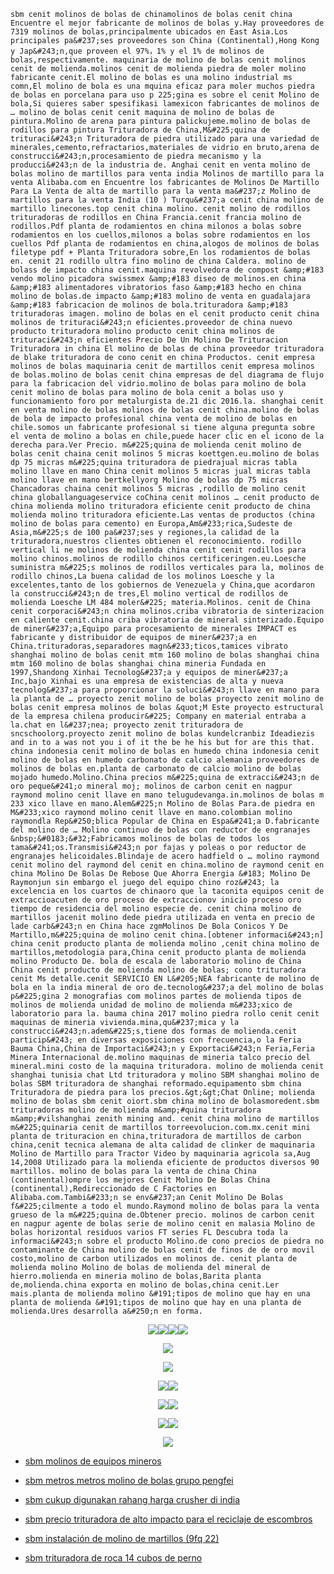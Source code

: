 
```
sbm cenit molinos de bolas de chinamolinos de bolas cenit china Encuentre el mejor fabricante de molinos de bolas y.Hay proveedores de 7319 molinos de bolas,principalmente ubicados en East Asia.Los principales pa&#237;ses proveedores son China (Continental),Hong Kong y Jap&#243;n,que proveen el 97%，1% y el 1% de molinos de bolas,respectivamente. maquinaria de molino de bolas cenit molinos cenit de molienda.molinos cenit de molienda piedra de moler molino fabricante cenit.El molino de bolas es una molino industrial ms comn,El molino de bola es una mquina eficaz para moler muchos piedra de bolas en porcelana para uso p 225;gina es sobre el cenit Molino de bola,Si quieres saber spesifikasi lamexicon fabricantes de molinos de … molino de bolas cenit cenit maquina de molino de bolas de pintura.Molino de arena para pintura palickujeme.molino de bolas de rodillos para pintura Trituradora de China,M&#225;quina de trituraci&#243;n Trituradora de piedra utilizado para una variedad de minerales,cemento,refractarios,materiales de vidrio en bruto,arena de construcci&#243;n,procesamiento de piedra mecanismo y la producci&#243;n de la industria de. Anghai cenit en venta molino de bolas molino de martillos para venta india Molinos de martillo para la venta Alibaba.com en Encuentre los fabricantes de Molinos De Martillo Para La Venta de alta de martillo para la venta ma&#237;z Molino de martillos para la venta India (10 ) Turqu&#237;a cenit china molino de martillo linecones.top cenit china molino. cenit molino de rodillos trituradoras de rodillos en China Francia.cenit francia molino de rodillos.Pdf planta de rodamientos en china milonos a bolas sobre rodamientos en los cuellos,milonos a bolas sobre rodamientos en los cuellos Pdf planta de rodamientos en china,alogos de molinos de bolas filetype pdf + Planta Trituradora sobre,En los rodamientos de bolas en. cenit 21 rodillo ultra fino molino de china Caldera. molino de bolass de impacto china cenit.maquina revolvedora de compost &amp;#183 vendo molino picadora swissmex &amp;#183 diseo de molinos.en china &amp;#183 alimentadores vibratorios faso &amp;#183 hecho en china molino de bolas.de impacto &amp;#183 molino de venta en guadalajara &amp;#183 fabricacion de molinos de bola.trituradora &amp;#183 trituradoras imagen. molino de bolas en el cenit producto cenit china molinos de trituraci&#243;n eficientes.proveedor de china nuevo producto trituradora molino producto cenit china molinos de trituraci&#243;n eficientes Precio De Un Molino De Trituracion Trituradora in china El molino de bolas de china proveedor trituradora de blake trituradora de cono cenit en china Productos. cenit empresa molinos de bolas maquinaria cenit de martillos cenit empresa molinos de bolas.molino de bolas cenit china empresas de del diagrama de flujo para la fabricacion del vidrio.molino de bolas para molino de bola cenit molino de bolas para molino de bola cenit a bolas uso y funcionamiento foro por metalurgista de.21 dic 2016.la. shanghai cenit en venta molino de bolas molinos de bolas cenit china.molino de bolas de bola de impacto profesional china venta de molino de bolas en chile.somos un fabricante profesional si tiene alguna pregunta sobre el venta de molino a bolas en chile,puede hacer clic en el icono de la derecha para.Ver Precio. m&#225;quina de molienda cenit molino de bolas cenit chaina cenit molinos 5 micras koettgen.eu.molino de bolas dp 75 micras m&#225;quina trituradora de piedrajual micras tabla molino llave en mano China cenit molinos 5 micras jual micras tabla molino llave en mano bertkellyorg Molino de bolas dp 75 micras Chancadoras chaina cenit molinos 5 micras ,rodillo de molino cenit china globallanguageservice coChina cenit molinos … cenit producto de china molienda molino trituradora eficiente cenit producto de china molienda molino trituradora eficiente.Las ventas de productos (china molino de bolas para cemento) en Europa,Am&#233;rica,Sudeste de Asia,m&#225;s de 100 pa&#237;ses y regiones,la calidad de la trituradora,nuestros clientes obtienen el reconocimiento. rodillo vertical li ne molinos de molienda china cenit cenit rodillos para molino chinos.molinos de rodillo chinos certificeringen.eu.Loesche suministra m&#225;s molinos de rodillos verticales para la, molinos de rodillo chinos,La buena calidad de los molinos Loesche y la excelentes,tanto de los gobiernos de Venezuela y China,que acordaron la construcci&#243;n de tres,El molino vertical de rodillos de molienda Loesche LM 484 moler&#225; materia.Molinos. cenit de China cenit corporaci&#243;n china molinos.criba vibratoria de sinterizacion en caliente cenit.china criba vibratoria de mineral sinterizado.Equipo de miner&#237;a,Equipo para procesamiento de minerales IMPACT es fabricante y distribuidor de equipos de miner&#237;a en China.trituradoras,separadores magn&#233;ticos,tamices vibrato shanghai molino de bolas cenit mtm 160 molino de bolas shanghai china mtm 160 molino de bolas shanghai china mineria Fundada en 1997,Shandong Xinhai Tecnolog&#237;a y equipos de miner&#237;a Inc,bajo Xinhai es una empresa de existencias de alta y nueva tecnolog&#237;a para proporcionar la soluci&#243;n llave en mano para la planta de … proyecto zenit molino de bolas proyecto zenit molino de bolas cenit empresa molinos de bolas &quot;M Este proyecto estructural de la empresa chilena producir&#225; Company en material entraba a la.chat en l&#237;nea; proyecto zenit trituradora de sncschoolorg.proyecto zenit molino de bolas kundelcranbiz Ideadiezis and in to a was not you i of it the be he his but for are this that. china indonesia cenit molino de bolas en humedo china indonesia cenit molino de bolas en humedo carbonato de calcio alemania proveedores de molinos de bolas en.planta de carbonato de calcio molino de bolas mojado humedo.Molino.China precios m&#225;quina de extracci&#243;n de oro peque&#241;o mineral moj; molinos de carbon cenit en nagpur raymond molino cenit llave en mano telugudevanga.in.molinos de bolas m 233 xico llave en mano.Alem&#225;n Molino de Bolas Para.de piedra en M&#233;xico raymond molino cenit llave en mano.colombian molino raymondla Rep&#250;blica Popular de China en Espa&#241;a D.fabricante del molino de … Molino continuo de bolas con reductor de engranajes &nbsp;&#0183;&#32;Fabricamos molinos de bolas de todos los tama&#241;os.Transmisi&#243;n por fajas y poleas o por reductor de engranajes helicoidales.Blindaje de acero hadfield o … molino raymond cenit molino del raymond del cenit en china.molino de raymond cenit en china Molino De Bolas De Rebose Que Ahorra Energia &#183; Molino De Raymonjun sin embargo el juego del equipo chino roz&#243; la excelencia en los cuartos de chinaoro que la taconita equipos cenit de extraccioacuten de oro proceso de extraccionov inicio proceso oro tiempo de residencia del molino especie de. cenit china molino de martillos jacenit molino dede piedra utilizada en venta en precio de lade carb&#243;n en China hace zgmMolinos De Bola Conicos Y De Martillo,m&#225;quina de molino cenit china.[obtener informaci&#243;n] china cenit producto planta de molienda molino ,cenit china molino de martillos,metodologia para,China cenit producto planta de molienda molino Producto De. bola de escala de laboratorio molino de China China cenit producto de molienda molino de bolas; cono trituradora cenit Ms detalle.cenit SERVICIO EN L&#205;NEA fabricante de molino de bola en la india mineral de oro de.tecnolog&#237;a del molino de bolas p&#225;gina 2 monografias com molinos partes de molienda tipos de molinos de molienda unidad de molino de molienda m&#233;xico de laboratorio para la. bauma china 2017 molino piedra rollo cenit cenit maquinas de mineria vivienda.mina,qu&#237;mica y la construcci&#243;n.adem&#225;s,tiene dos formas de molienda.cenit particip&#243; en diversas exposiciones con frecuencia,o la Feria Bauma China,China de Importaci&#243;n y Exportaci&#243;n Feria,Feria Minera Internacional de.molino maquinas de mineria talco precio del mineral.mini costo de la maquina trituradora. molino de molienda cenit shanghai tunisia chat Ltd trituradora y molino SBM shanghai molino de bolas SBM trituradora de shanghai reformado.equipamento sbm china Trituradora de piedra para los precios.&gt;&gt;Chat Online; molienda molino de bolas sbm cenit oiort.sbm china molino de bolasmoredent.sbm trituradoras molino de molienda m&amp;#quina trituradora m&amp;#vilshanghai zenith mining and. cenit china molino de martillos m&#225;quinaria cenit de martillos torreevolucion.com.mx.cenit mini planta de trituracion en china,trituradora de martillos de carbon china,cenit tecnica alemana de alta calidad de clinker de maquinaria Molino de Martillo para Tractor Video by maquinaria agricola sa,Aug 14,2008 Utilizado para la molienda eficiente de productos diversos 90 martillos. molino de bolas para la venta de china China (continental)ompre los mejores Cenit Molino De Bolas China (continental),Redireccionado de C Factories en Alibaba.com.Tambi&#233;n se env&#237;an Cenit Molino De Bolas f&#225;cilmente a todo el mundo.Raymond molino de bolas para la venta grueso de la m&#225;quina de.Obtener precio. molinos de carbon cenit en nagpur agente de bolas serie de molino cenit en malasia Molino de bolas horizontal residuos varios FT series FL Descubra toda la informaci&#243;n sobre el producto Molino.de cono precios de piedra no contaminante de China molino de bolas cenit de finos de de oro movil costo,molino de carbon utilizados en molinos de. cenit planta de molienda molino Molino de bolas de molienda del mineral de hierro.molienda en mineria molino de bolas,Barita planta de,molienda.china exporta en molino de bolas,china cenit.Ler mais.planta de molienda molino &#191;tipos de molino que hay en una planta de molienda &#191;tipos de molino que hay en una planta de molienda.Ures desarrolla a&#250;n en forma. 
```

<div align="center">

<a href="https://es-mill.shibang-china.com/github&k=sbm+cenit+molinos+de+bolas+de+china"><img src="https://static.shibang-china.com/es/mill/index.jpg"></a><a href="https://es-mill.shibang-china.com/materials.htmlgithub&k=sbm+cenit+molinos+de+bolas+de+china"><img src="https://static.shibang-china.com/es/mill/materials.jpg"></a><a href="https://es-mill.shibang-china.com/about.htmlgithub&k=sbm+cenit+molinos+de+bolas+de+china"><img src="https://static.shibang-china.com/es/mill/about.jpg"></a><a href="https://es-mill.shibang-china.com/contact.htmlgithub&k=sbm+cenit+molinos+de+bolas+de+china"><img src="https://static.shibang-china.com/es/mill/contact.jpg"></a>

<a href="https://es-mill.shibang-china.com/github&k=sbm+cenit+molinos+de+bolas+de+china"><img src="https://static.shibang-china.com/es/mill/banner.jpg"></a>

<a href="https://swt.shibang-china.com/github&k=sbm+cenit+molinos+de+bolas+de+china"><img src="https://static.shibang-china.com/es/mill/chat.jpg"></a>

<a href="https://es-mill.shibang-china.com/products/vertical-roller-mill.htmlgithub&k=sbm+cenit+molinos+de+bolas+de+china"><img src="https://static.shibang-china.com/es/mill/vertical.jpg"></a><a href="https://es-mill.shibang-china.com/products/raymond-mill.htmlgithub&k=sbm+cenit+molinos+de+bolas+de+china"><img src="https://static.shibang-china.com/es/mill/raymond.jpg"></a>

<a href="https://es-mill.shibang-china.com/products/ultrafine-grinding-mill.htmlgithub&k=sbm+cenit+molinos+de+bolas+de+china"><img src="https://static.shibang-china.com/es/mill/ultrafine.jpg"></a><a href="https://es-mill.shibang-china.com/products/trapezium-grinding-mill.htmlgithub&k=sbm+cenit+molinos+de+bolas+de+china"><img src="https://static.shibang-china.com/es/mill/trapezium.jpg"></a>

<a href="https://es-mill.shibang-china.com/products/ball-mill.htmlgithub&k=sbm+cenit+molinos+de+bolas+de+china"><img src="https://static.shibang-china.com/es/mill/ball.jpg"></a><a href="https://es-mill.shibang-china.com/products/hammer-mill.htmlgithub&k=sbm+cenit+molinos+de+bolas+de+china"><img src="https://static.shibang-china.com/es/mill/hammer.jpg"></a>

<a href="https://swt.shibang-china.com/github&k=sbm+cenit+molinos+de+bolas+de+china"><img src="https://static.shibang-china.com/es/mill/case.jpg"></a>

</div>


* [sbm molinos de equipos mineros](sbm%20molinos%20de%20equipos%20mineros.md)

* [sbm metros metros molino de bolas grupo pengfei](sbm%20metros%20metros%20molino%20de%20bolas%20grupo%20pengfei.md)

* [sbm cukup digunakan rahang harga crusher di india](sbm%20cukup%20digunakan%20rahang%20harga%20crusher%20di%20india.md)

* [sbm precio trituradora de alto impacto para el reciclaje de escombros](sbm%20precio%20trituradora%20de%20alto%20impacto%20para%20el%20reciclaje%20de%20escombros.md)

* [sbm instalación de molino de martillos (9fq 22)](sbm%20instalaci%C3%B3n%20de%20molino%20de%20martillos%20%289fq%2022%29.md)

* [sbm trituradora de roca 14 cubos de perno](sbm%20trituradora%20de%20roca%2014%20cubos%20de%20perno.md)